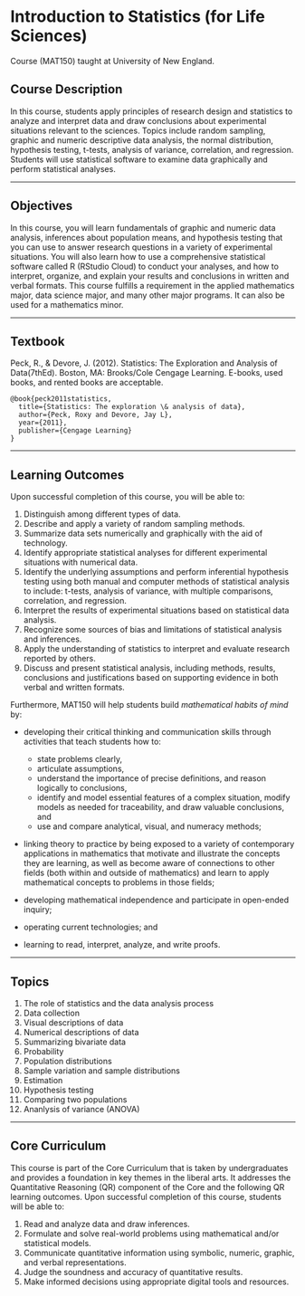 # Introduction to Statistics (for Life Sciences)

Course (MAT150) taught at University of New England. 

## Course Description

In this course, students apply principles of research design and statistics to analyze and interpret data and draw conclusions about experimental situations relevant to the sciences.  Topics include random sampling, graphic and numeric descriptive data analysis, the normal distribution, hypothesis testing, t-tests, analysis of variance, correlation, and regression.  Students will use statistical software to examine data graphically and perform statistical analyses.  


---

## Objectives

In this course, you will learn fundamentals of graphic and numeric data analysis, inferences about population means, and hypothesis testing that you can use to answer research questions in a variety of experimental situations.  You will also learn how to use a comprehensive statistical software called R (RStudio Cloud) to conduct your analyses, and how to interpret, organize, and explain your results and conclusions in written and verbal formats.  This course fulfills a requirement in the applied mathematics major, data science major, and many other major programs.  It can also be used for a mathematics minor.


---

## Textbook

Peck, R., & Devore, J. (2012). Statistics: The Exploration and Analysis of Data(7thEd). Boston, MA: Brooks/Cole Cengage Learning.  E-books, used books, and rented books are acceptable.

```
@book{peck2011statistics,
  title={Statistics: The exploration \& analysis of data},
  author={Peck, Roxy and Devore, Jay L},
  year={2011},
  publisher={Cengage Learning}
}
```

---


## Learning Outcomes

Upon successful completion of this course, you will be able to:
1. Distinguish among different types of data.
2. Describe and apply a variety of random sampling methods.
3. Summarize data sets numerically and graphically with the aid of technology.
4. Identify appropriate statistical analyses for different experimental situations with numerical data.
5. Identify the underlying assumptions and perform inferential hypothesis testing using both manual
and computer methods of statistical analysis to include: t-tests, analysis of variance, with multiple
comparisons, correlation, and regression.
6. Interpret the results of experimental situations based on statistical data analysis.
7. Recognize some sources of bias and limitations of statistical analysis and inferences.
8. Apply the understanding of statistics to interpret and evaluate research reported by others.
9. Discuss and present statistical analysis, including methods, results, conclusions and justifications based on supporting evidence in both verbal and written formats.


Furthermore, MAT150 will help students build *mathematical habits of mind* by:
- developing their critical thinking and communication skills through activities that teach students how to: 
	- state problems clearly,
	- articulate assumptions,
	- understand the importance of precise definitions, and reason logically to conclusions, 
	- identify and model essential features of a complex situation, modify models as needed for traceability, and draw valuable conclusions, and 
	- use and compare analytical, visual, and numeracy methods;

- linking theory to practice by being exposed to a variety of contemporary applications in mathematics that motivate and illustrate the concepts they are learning, as well as become aware of connections to other fields (both within and outside of mathematics) and learn to apply mathematical concepts to problems in those fields;
- developing mathematical independence and participate in open-ended inquiry;
- operating current technologies; and
- learning to read, interpret, analyze, and write proofs.

---

## Topics

1. The role of statistics and the data analysis process
2. Data collection
3. Visual descriptions of data 
4. Numerical descriptions of data
5. Summarizing bivariate data
6. Probability
7. Population distributions
8. Sample variation and sample distributions
9. Estimation
10. Hypothesis testing
11. Comparing two populations
12. Ananlysis of variance (ANOVA)

---


## Core Curriculum
This course is part of the Core Curriculum that is taken by undergraduates and provides a foundation in key themes in the liberal arts.  It addresses the Quantitative Reasoning (QR) component of the Core and the following QR learning outcomes.  Upon successful completion of this course, students will be able to:

1. Read and analyze data and draw inferences.
2. Formulate and solve real-world problems using mathematical and/or statistical models.
3. Communicate quantitative information using symbolic, numeric, graphic, and verbal representations.
4. Judge the soundness and accuracy of quantitative results.
5. Make informed decisions using appropriate digital tools and resources.

